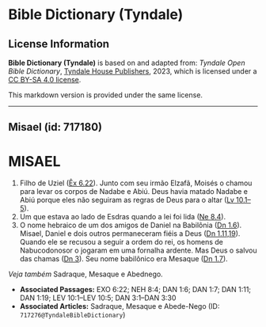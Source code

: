 # Bible Dictionary (Tyndale)

## License Information

**Bible Dictionary (Tyndale)** is based on and adapted from: _Tyndale Open Bible Dictionary_, [Tyndale House Publishers](https://tyndaleopenresources.com/), 2023, which is licensed under a [CC BY-SA 4.0 license](https://creativecommons.org/licenses/by-sa/4.0/legalcode.en).

This markdown version is provided under the same license.



--------------------------------

## Misael (id: 717180)

MISAEL
======

1. Filho de Uziel ([Êx 6\.22](https://ref.ly/Exod6:22)). Junto com seu irmão Elzafã, Moisés o chamou para levar os corpos de Nadabe e Abiú. Deus havia matado Nadabe e Abiú porque eles não seguiram as regras de Deus para o altar ([Lv 10\.1–5](https://ref.ly/Lev10:1-Lev10:5)).
2. Um que estava ao lado de Esdras quando a lei foi lida ([Ne 8\.4](https://ref.ly/Neh8:4)).
3. O nome hebraico de um dos amigos de Daniel na Babilônia ([Dn 1\.6](https://ref.ly/Dan1:6)). Misael, Daniel e dois outros permaneceram fiéis a Deus ([Dn 1\.11,19](https://ref.ly/Dan1:11,Dan1:19)). Quando ele se recusou a seguir a ordem do rei, os homens de Nabucodonosor o jogaram em uma fornalha ardente. Mas Deus o salvou das chamas ([Dn 3](https://ref.ly/Dan3:1-Dan3:30)). Seu nome babilônico era Mesaque ([Dn 1\.7](https://ref.ly/Dan1:7)).

*Veja também* Sadraque, Mesaque e Abednego.

* **Associated Passages:** EXO 6:22; NEH 8:4; DAN 1:6; DAN 1:7; DAN 1:11; DAN 1:19; LEV 10:1–LEV 10:5; DAN 3:1–DAN 3:30
* **Associated Articles:** Sadraque, Mesaque e Abede-Nego (ID: `717276@TyndaleBibleDictionary`)

